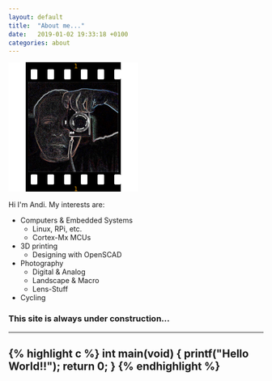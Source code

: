 ```yaml
---
layout: default
title:  "About me..."
date:   2019-01-02 19:33:18 +0100
categories: about
---
```

![Me](/img/aacam.png)

Hi I'm Andi.
My interests are:
- Computers & Embedded Systems
    - Linux, RPi, etc.
    - Cortex-Mx MCUs
- 3D printing
  - Designing with OpenSCAD
- Photography
    - Digital & Analog
    - Landscape & Macro
    - Lens-Stuff
- Cycling


### This site is always under construction...

---

{% highlight c %}
int main(void)
{
    printf("Hello World!!");
    return 0;
}
{% endhighlight %}
---
